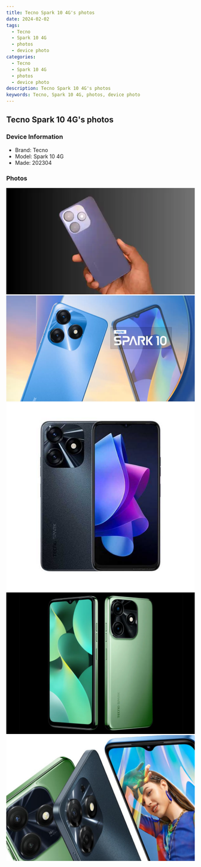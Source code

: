 ```yaml
---
title: Tecno Spark 10 4G's photos
date: 2024-02-02
tags: 
  - Tecno
  - Spark 10 4G
  - photos
  - device photo
categories: 
  - Tecno
  - Spark 10 4G
  - photos
  - device photo
description: Tecno Spark 10 4G's photos
keywords: Tecno, Spark 10 4G, photos, device photo
---
```


## Tecno Spark 10 4G's photos

### Device Information

- Brand: Tecno
- Model: Spark 10 4G
- Made: 202304

### Photos

![/images/best-assets/devices/tecno/tecno-spark-10-4g/1.jpg](/images/best-assets/devices/tecno/tecno-spark-10-4g/1.jpg)
![/images/best-assets/devices/tecno/tecno-spark-10-4g/2.jpg](/images/best-assets/devices/tecno/tecno-spark-10-4g/2.jpg)
![/images/best-assets/devices/tecno/tecno-spark-10-4g/3.jpg](/images/best-assets/devices/tecno/tecno-spark-10-4g/3.jpg)
![/images/best-assets/devices/tecno/tecno-spark-10-4g/4.jpg](/images/best-assets/devices/tecno/tecno-spark-10-4g/4.jpg)
![/images/best-assets/devices/tecno/tecno-spark-10-4g/5.jpg](/images/best-assets/devices/tecno/tecno-spark-10-4g/5.jpg)
